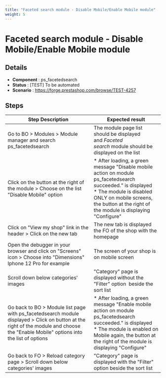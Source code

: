 ```yaml
---
title: "Faceted search module - Disable Mobile/Enable Mobile module"
weight: 5
---
```


# Faceted search module - Disable Mobile/Enable Mobile module
## Details
* **Component** : ps_facetedsearch
* **Status** : [TEST] To be automated
* **Scenario** : https://forge.prestashop.com/browse/TEST-4257

## Steps
| Step Description | Expected result |
| ----- | ----- |
| Go to BO > Modules > Module manager and search ps_facetedsearch | The module page list should be displayed and *Faceted search* module should be displayed on the list |
| Click on the button at the right of the module > Choose on the list "Disable Mobile" option | * After loading, a green message "Disable mobile action on module ps_facetedsearch succeeded." is displayed<br> * The module is disabled ONLY on mobile screens, the button at the right of the module is displaying "Configure" |
| Click on "View my shop" link in the header > Click on the new tab | The new tab is displayed the FO of the shop with the homepage |
| Open the debugger in your browser and click on "Screens" icon > Choose into "Dimensions" Iphone 12 Pro for example | The screen of your shop is on mobile screen |
| Scroll down below categories' images | "Category" page is displayed without the "Filter" option  beside the sort list |
| Go back to BO > Module list page with ps_facetedsearch module displayed > Click on button at the right of the module and choose the "Enable Mobile" options into the list of options | * After loading, a green message "Enable mobile action on module ps_facetedsearch succeeded." is displayed<br> * The module is enabled on Mobile again, the button at the right of the module is displaying "Configure" |
| Go back to FO > Reload category page > Scroll down below categories' images | "Category" page is displayed with the "Filter" option beside the sort list |